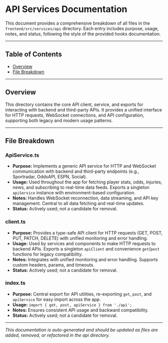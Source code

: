 # API Services Documentation

This document provides a comprehensive breakdown of all files in the `frontend/src/services/api` directory. Each entry includes purpose, usage, notes, and status, following the style of the provided hooks documentation.

---

## Table of Contents

- [Overview](#overview)
- [File Breakdown](#file-breakdown)

---

## Overview

This directory contains the core API client, service, and exports for interacting with backend and third-party APIs. It provides a unified interface for HTTP requests, WebSocket connections, and API configuration, supporting both legacy and modern usage patterns.

---

## File Breakdown

### ApiService.ts

- **Purpose:** Implements a generic API service for HTTP and WebSocket communication with backend and third-party endpoints (e.g., Sportradar, OddsAPI, ESPN, Social).
- **Usage:** Used throughout the app for fetching player stats, odds, injuries, news, and subscribing to real-time data feeds. Exports a singleton `apiService` instance with environment-based configuration.
- **Notes:** Handles WebSocket reconnection, data streaming, and API key management. Central to all data fetching and real-time updates.
- **Status:** Actively used; not a candidate for removal.

### client.ts

- **Purpose:** Provides a type-safe API client for HTTP requests (GET, POST, PUT, PATCH, DELETE) with unified monitoring and error handling.
- **Usage:** Used by services and components to make HTTP requests to backend APIs. Exports a singleton `apiClient` and convenience `get`/`post` functions for legacy compatibility.
- **Notes:** Integrates with unified monitoring and error handling. Supports custom headers, params, and timeouts.
- **Status:** Actively used; not a candidate for removal.

### index.ts

- **Purpose:** Central export for API utilities, re-exporting `get`, `post`, and `apiService` for easy import across the app.
- **Usage:** `import { get, post, apiService } from './api';`
- **Notes:** Ensures consistent API usage and backward compatibility.
- **Status:** Actively used; not a candidate for removal.

---

_This documentation is auto-generated and should be updated as files are added, removed, or refactored in the api directory._
